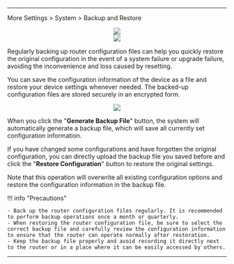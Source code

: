 
---
More Settings  > System > Backup and Restore
<div style="text-align: center;">
	<img class="boxshadow" src="/images/more.png">
</div>
<div style="text-align: center;">
	<img class="boxshadow" src="/images/sys.png">
</div>

<p class="text">
Regularly backing up router configuration files can help you quickly restore the original configuration in the event of a system failure or upgrade failure, avoiding the inconvenience and loss caused by resetting.
</p>
<p class="text">
You can save the configuration information of the device as a file and restore your device settings whenever needed. The backed-up configuration files are stored securely in an encrypted form.
</p>

<div style="text-align: center;">
    <img class="boxshadow" src="/images/backup.png">
</div>

<p class="text">
When you click the "<b>Generate Backup File</b>" button, the system will automatically generate a backup file, which will save all currently set configuration information. 
</p>
<p class="text">
If you have changed some configurations and have forgotten the original configuration, you can directly upload the backup file you saved before and click the "<b>Restore Configuration</b>" button to restore the original settings. 
</p>
<p class="text">
Note that this operation will overwrite all existing configuration options and restore the configuration information in the backup file.
</p>


!!! info "Precautions"

	- Back up the router configuration files regularly. It is recommended to perform backup operations once a month or quarterly.
	- When restoring the router configuration file, be sure to select the correct backup file and carefully review the configuration information to ensure that the router can operate normally after restoration.
	- Keep the backup file properly and avoid recording it directly next to the router or in a place where it can be easily accessed by others.






---
